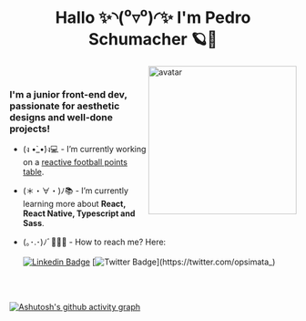 <h1 align="center">Hallo ✨◝(⁰▿⁰)◜✨ I'm Pedro Schumacher 🪐🥀</h1>

<img align="right" alt="avatar" width="260" src="https://64.media.tumblr.com/31afd439960766f1b6dbd71cde5fc5ab/66b4de826ed41261-d3/s540x810/957b346ae72147be1f03fe5c26e0333306406a7f.gifv"> <br>

<h3 align="left">I'm a junior front-end dev, passionate for aesthetic designs and well-done projects!</h3>

- (ง •̀_•́)ง💻 - I’m currently working on a [reactive football points table](https://github.com/opsimata/FootballPointsTable).

- (＊・∀・)ﾉ📚 - I’m currently learning more about **React, React Native, Typescript and Sass**.

- (｡･.･)ﾉﾞ🙋🏻‍♂️ - How to reach me? Here:
<br> <br> [![Linkedin Badge](https://img.shields.io/badge/-LinkedIn-blue?style=flat-square&logo=Linkedin&logoColor=white&link=https://www.linkedin.com/in/opsimata/)](https://www.linkedin.com/in/opsimata/)
 [![Twitter Badge](https://img.shields.io/badge/-Twitter-blue?style=flat-square&logo=Twitter&logoColor=white&link=https://twitter.com/opsimata_)](https://twitter.com/opsimata_)

<br>
<!-- <p align="left"> <a href="https://github.com/ryo-ma/github-profile-trophy"><img src="https://github-profile-trophy.vercel.app/?username=opsimata" alt="opsimata" /></a> </p> -->

<!-- <p align="left"> <a href="https://twitter.com/opsimata_" target="blank"><img src="https://img.shields.io/twitter/follow/opsimata_?logo=twitter&style=for-the-badge" alt="opsimata_" /></a> </p> -->

<!-- <h3 align="left">Languages and Tools:</h3>
<p align="left"> <a href="https://getbootstrap.com" target="_blank" rel="noreferrer"> <img src="https://raw.githubusercontent.com/devicons/devicon/master/icons/bootstrap/bootstrap-plain-wordmark.svg" alt="bootstrap" width="40" height="40"/> </a> <a href="https://www.cprogramming.com/" target="_blank" rel="noreferrer"> <img src="https://raw.githubusercontent.com/devicons/devicon/master/icons/c/c-original.svg" alt="c" width="40" height="40"/> </a> <a href="https://www.w3schools.com/cs/" target="_blank" rel="noreferrer"> <img src="https://raw.githubusercontent.com/devicons/devicon/master/icons/csharp/csharp-original.svg" alt="csharp" width="40" height="40"/> </a> <a href="https://www.w3schools.com/css/" target="_blank" rel="noreferrer"> <img src="https://raw.githubusercontent.com/devicons/devicon/master/icons/css3/css3-original-wordmark.svg" alt="css3" width="40" height="40"/> </a> <a href="https://www.cypress.io" target="_blank" rel="noreferrer"> <img src="https://raw.githubusercontent.com/simple-icons/simple-icons/6e46ec1fc23b60c8fd0d2f2ff46db82e16dbd75f/icons/cypress.svg" alt="cypress" width="40" height="40"/> </a> <a href="https://www.docker.com/" target="_blank" rel="noreferrer"> <img src="https://raw.githubusercontent.com/devicons/devicon/master/icons/docker/docker-original-wordmark.svg" alt="docker" width="40" height="40"/> </a> <a href="https://dotnet.microsoft.com/" target="_blank" rel="noreferrer"> <img src="https://raw.githubusercontent.com/devicons/devicon/master/icons/dot-net/dot-net-original-wordmark.svg" alt="dotnet" width="40" height="40"/> </a> <a href="https://git-scm.com/" target="_blank" rel="noreferrer"> <img src="https://www.vectorlogo.zone/logos/git-scm/git-scm-icon.svg" alt="git" width="40" height="40"/> </a> <a href="https://www.w3.org/html/" target="_blank" rel="noreferrer"> <img src="https://raw.githubusercontent.com/devicons/devicon/master/icons/html5/html5-original-wordmark.svg" alt="html5" width="40" height="40"/> </a> <a href="https://developer.mozilla.org/en-US/docs/Web/JavaScript" target="_blank" rel="noreferrer"> <img src="https://raw.githubusercontent.com/devicons/devicon/master/icons/javascript/javascript-original.svg" alt="javascript" width="40" height="40"/> </a> <a href="https://www.photoshop.com/en" target="_blank" rel="noreferrer"> <img src="https://raw.githubusercontent.com/devicons/devicon/master/icons/photoshop/photoshop-line.svg" alt="photoshop" width="40" height="40"/> </a> <a href="https://reactjs.org/" target="_blank" rel="noreferrer"> <img src="https://raw.githubusercontent.com/devicons/devicon/master/icons/react/react-original-wordmark.svg" alt="react" width="40" height="40"/> </a> <a href="https://sass-lang.com" target="_blank" rel="noreferrer"> <img src="https://raw.githubusercontent.com/devicons/devicon/master/icons/sass/sass-original.svg" alt="sass" width="40" height="40"/> </a> <a href="https://www.typescriptlang.org/" target="_blank" rel="noreferrer"> <img src="https://raw.githubusercontent.com/devicons/devicon/master/icons/typescript/typescript-original.svg" alt="typescript" width="40" height="40"/> </a> </p> -->

<!-- <p><img align="left" src="https://github-readme-stats.vercel.app/api/top-langs?username=opsimata&show_icons=true&locale=en&layout=compact" alt="opsimata" /></p>

<p>&nbsp;<img align="center" src="https://github-readme-stats.vercel.app/api?username=opsimata&show_icons=true&locale=en" alt="opsimata" /></p> -->

<br>

[![Ashutosh's github activity graph](https://github-readme-activity-graph.cyclic.app/graph?username=opsimata&bg_color=360e61&color=fff&line=757bc8&point=fff&area=true&hide_border=true)](https://github.com/opsimata?tab=repositories)
